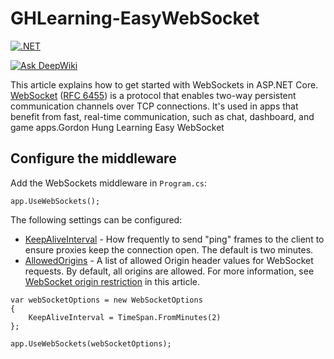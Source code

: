 # GHLearning-EasyWebSocket

[![.NET](https://github.com/gordon-hung/GHLearning-EasyWebSocket/actions/workflows/dotnet.yml/badge.svg)](https://github.com/gordon-hung/GHLearning-EasyWebSocket/actions/workflows/dotnet.yml)

[![Ask DeepWiki](https://deepwiki.com/badge.svg)](https://deepwiki.com/gordon-hung/GHLearning-EasyWebSocket)

This article explains how to get started with WebSockets in ASP.NET Core. [WebSocket](https://wikipedia.org/wiki/WebSocket) ([RFC 6455](https://tools.ietf.org/html/rfc6455)) is a protocol that enables two-way persistent communication channels over TCP connections. It's used in apps that benefit from fast, real-time communication, such as chat, dashboard, and game apps.Gordon Hung Learning Easy WebSocket

## Configure the middleware

Add the WebSockets middleware in `Program.cs`:

```
app.UseWebSockets();
```

The following settings can be configured:

* [KeepAliveInterval](https://learn.microsoft.com/en-us/dotnet/api/microsoft.aspnetcore.builder.websocketoptions.keepaliveinterval) - How frequently to send "ping" frames to the client to ensure proxies keep the connection open. The default is two minutes.
* [AllowedOrigins](https://learn.microsoft.com/en-us/dotnet/api/microsoft.aspnetcore.builder.websocketoptions.allowedorigins) - A list of allowed Origin header values for WebSocket requests. By default, all origins are allowed. For more information, see [WebSocket origin restriction](https://learn.microsoft.com/en-us/aspnet/core/fundamentals/websockets?view=aspnetcore-9.0#websocket-origin-restriction) in this article.

```
var webSocketOptions = new WebSocketOptions
{
    KeepAliveInterval = TimeSpan.FromMinutes(2)
};

app.UseWebSockets(webSocketOptions);
```
